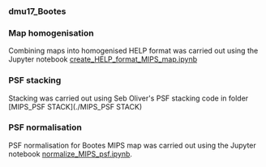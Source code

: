 ### dmu17_Bootes

### Map homogenisation
Combining maps into homogenised HELP format was carried out using the Jupyter notebook [create_HELP_format_MIPS_map.ipynb](create_HELP_format_MIPS_map.ipynb)

### PSF stacking
Stacking was carried out using Seb Oliver's PSF stacking code in folder [MIPS_PSF STACK](./MIPS_PSF STACK)

### PSF normalisation
PSF normalisation for Bootes MIPS map was carried out using the Jupyter notebook 
[normalize_MIPS_psf.ipynb](./normalize_MIPS_psf.ipynb).